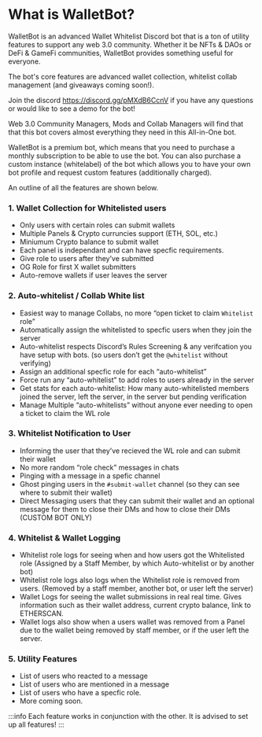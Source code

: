 # What is WalletBot? 

WalletBot is an advanced Wallet Whitelist Discord bot that is a ton of utility features to support any web 3.0 community. Whether it be NFTs & DAOs or DeFi & GameFi communities, WalletBot provides something useful for everyone. 

The bot's core features are advanced wallet collection, whitelist collab management (and giveaways coming soon!). 

Join the discord https://discord.gg/pMXdB6CcnV if you have any questions or would like to see a demo for the bot!

Web 3.0 Community Managers, Mods and Collab Managers will find that that this bot covers almost everything they need in this All-in-One bot. 

WalletBot is a premium bot, which means that you need to purchase a monthly subscription to be able to use the bot. You can also purchase a custom instance (whitelabel) of the bot which allows you to have your own bot profile and request custom features (additionally charged). 

An outline of all the features are shown below. 

### 1. Wallet Collection for Whitelisted users
- Only users with certain roles can submit wallets
- Multiple Panels & Crypto curruncies support (ETH, SOL, etc.)
- Miniumum Crypto balance to submit wallet
- Each panel is independant and can have specfic requirements.
- Give role to users after they’ve submitted
- OG Role for first X wallet submitters
- Auto-remove wallets if user leaves the server

### 2. Auto-whitelist / Collab White list 
- Easiest way to manage Collabs, no more “open ticket to claim `Whitelist` role”
- Automatically assign the whitelisted to specfic users when they join the server
- Auto-whitelist respects Discord’s Rules Screening & any verifcation you have setup with bots. (so users don’t get the `@whitelist` without verifying)
- Assign an additional specfic role for each “auto-whitelist”
- Force run any “auto-whitelist” to add roles to users already in the server
- Get stats for each auto-whitelist: How many auto-whitelisted members joined the server, left the server, in the server but pending verification
- Manage Multiple “auto-whitelists” without anyone ever needing to open a ticket to claim the WL role

### 3. Whitelist Notification to User 
- Informing the user that they’ve recieved the WL role and can submit their wallet
- No more random “role check” messages in chats
- Pinging with a message in a spefic channel
- Ghost pinging users in the `#submit-wallet` channel (so they can see where to submit their wallet)
- Direct Messaging users that they can submit their wallet and an optional message for them to close their DMs and how to close their DMs (CUSTOM BOT ONLY)

### 4. Whitelist & Wallet Logging 
- Whitelist role logs for seeing when and how users got the Whitelisted role (Assigned by a Staff Member, by which Auto-whitelist or by another bot)
- Whitelist role logs also logs when the Whitelist role is removed from users. (Removed by a staff member, another bot, or user left the server)
- Wallet Logs for seeing the wallet submissions in real real time. Gives information such as their wallet address, current crypto balance, link to ETHERSCAN.
- Wallet logs also show when a users wallet was removed from a Panel due to the wallet being removed by staff member, or if the user left the server.

### 5. Utility Features
- List of users who reacted to a message
- List of users who are mentioned in a message
- List of users who have a specfic role.
- More coming soon.

:::info 
Each feature works in conjunction with the other. It is advised to set up all features!
:::


